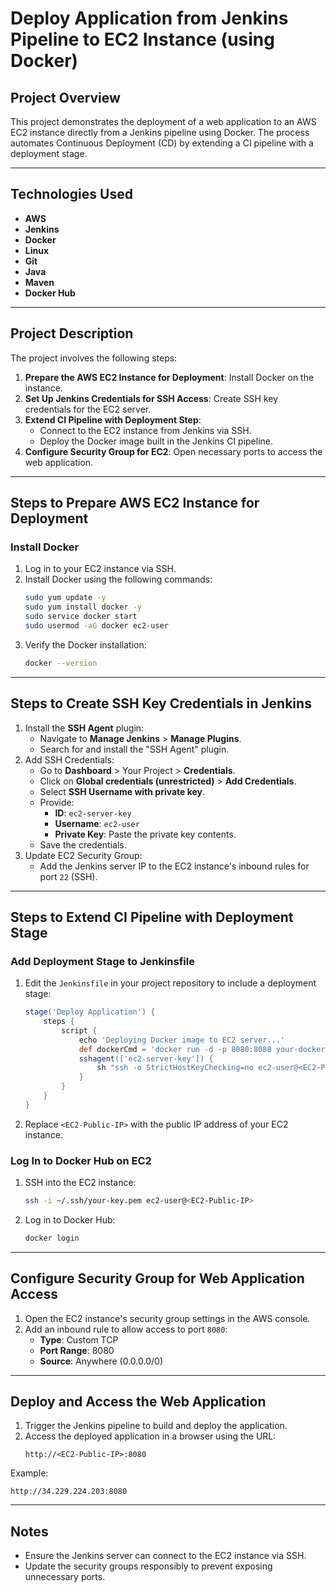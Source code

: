 # Deploy Application from Jenkins Pipeline to EC2 Instance (using Docker)

## Project Overview
This project demonstrates the deployment of a web application to an AWS EC2 instance directly from a Jenkins pipeline using Docker. The process automates Continuous Deployment (CD) by extending a CI pipeline with a deployment stage.

---

## Technologies Used
- **AWS**
- **Jenkins**
- **Docker**
- **Linux**
- **Git**
- **Java**
- **Maven**
- **Docker Hub**

---

## Project Description
The project involves the following steps:
1. **Prepare the AWS EC2 Instance for Deployment**: Install Docker on the instance.
2. **Set Up Jenkins Credentials for SSH Access**: Create SSH key credentials for the EC2 server.
3. **Extend CI Pipeline with Deployment Step**:
   - Connect to the EC2 instance from Jenkins via SSH.
   - Deploy the Docker image built in the Jenkins CI pipeline.
4. **Configure Security Group for EC2**: Open necessary ports to access the web application.

---

## Steps to Prepare AWS EC2 Instance for Deployment

### Install Docker
1. Log in to your EC2 instance via SSH.
2. Install Docker using the following commands:
   ```bash
   sudo yum update -y
   sudo yum install docker -y
   sudo service docker start
   sudo usermod -aG docker ec2-user
   ```
3. Verify the Docker installation:
   ```bash
   docker --version
   ```

---

## Steps to Create SSH Key Credentials in Jenkins
1. Install the **SSH Agent** plugin:
   - Navigate to **Manage Jenkins** > **Manage Plugins**.
   - Search for and install the "SSH Agent" plugin.
2. Add SSH Credentials:
   - Go to **Dashboard** > Your Project > **Credentials**.
   - Click on **Global credentials (unrestricted)** > **Add Credentials**.
   - Select **SSH Username with private key**.
   - Provide:
     - **ID**: `ec2-server-key`
     - **Username**: `ec2-user`
     - **Private Key**: Paste the private key contents.
   - Save the credentials.
3. Update EC2 Security Group:
   - Add the Jenkins server IP to the EC2 instance's inbound rules for port `22` (SSH).

---

## Steps to Extend CI Pipeline with Deployment Stage

### Add Deployment Stage to Jenkinsfile
1. Edit the `Jenkinsfile` in your project repository to include a deployment stage:
   ```groovy
   stage('Deploy Application') {
       steps {
           script {
               echo 'Deploying Docker image to EC2 server...'
               def dockerCmd = 'docker run -d -p 8080:8080 your-dockerhub-repo/app-image:latest'
               sshagent(['ec2-server-key']) {
                   sh "ssh -o StrictHostKeyChecking=no ec2-user@<EC2-Public-IP> ${dockerCmd}"
               }
           }
       }
   }
   ```
2. Replace `<EC2-Public-IP>` with the public IP address of your EC2 instance.

### Log In to Docker Hub on EC2
1. SSH into the EC2 instance:
   ```bash
   ssh -i ~/.ssh/your-key.pem ec2-user@<EC2-Public-IP>
   ```
2. Log in to Docker Hub:
   ```bash
   docker login
   ```

---

## Configure Security Group for Web Application Access
1. Open the EC2 instance's security group settings in the AWS console.
2. Add an inbound rule to allow access to port `8080`:
   - **Type**: Custom TCP
   - **Port Range**: 8080
   - **Source**: Anywhere (0.0.0.0/0)

---

## Deploy and Access the Web Application
1. Trigger the Jenkins pipeline to build and deploy the application.
2. Access the deployed application in a browser using the URL:
   ```
   http://<EC2-Public-IP>:8080
   ```

Example:
```http
http://34.229.224.203:8080
```

---

## Notes
- Ensure the Jenkins server can connect to the EC2 instance via SSH.
- Update the security groups responsibly to prevent exposing unnecessary ports.


